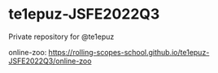 # te1epuz-JSFE2022Q3
Private repository for @te1epuz

online-zoo: https://rolling-scopes-school.github.io/te1epuz-JSFE2022Q3/online-zoo